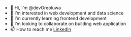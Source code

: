 - 👋 Hi, I’m @devOreoluwa
- 👀 I’m interested in web development and data science
- 🌱 I’m currently learning frontend development
- 💞️ I’m looking to collaborate on building web application
- 📫 How to reach me [LinkedIn](htts://wwww.linkedin.com/in/omogbehin-oreoluwa-ab5241213)

<!---
devOreoluwa/devOreoluwa is a ✨ special ✨ repository because its `README.md` (this file) appears on your GitHub profile.
You can click the Preview link to take a look at your changes.
--->
